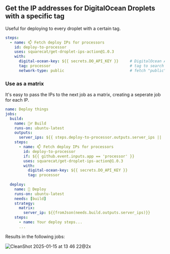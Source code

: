 ## Get the IP addresses for DigitalOcean Droplets with a specific tag

Useful for deploying to every droplet with a certain tag.

```yaml
steps:
  - name: 📫 Fetch deploy IPs for processors
    id: deploy-to-processor    
    uses: squarecat/get-droplet-ips-action@1.0.3
    with:
      digital-ocean-key: ${{ secrets.DO_API_KEY }}     # DigitalOcean API key
      tag: processor                                   # tag to search for
      network-type: public                             # fetch "public" or "private" IPs
```

### Use as a matrix

It's easy to pass the IPs to the next job as a matrix, creating a seperate job for each IP.

```yaml
name: Deploy things
jobs:
  build:
    name: 👷‍♂️ Build
    runs-on: ubuntu-latest    
    outputs:
      server_ips: ${{ steps.deploy-to-processor.outputs.server_ips || 'no-server-ip-found' }}    
    steps:
      - name: 📫 Fetch deploy IPs for processors
        id: deploy-to-processor
        if: ${{ github.event.inputs.app == 'processor' }}
        uses: squarecat/get-droplet-ips-action@1.0.3
        with:
          digital-ocean-key: ${{ secrets.DO_API_KEY }}
          tag: processor
          
  deploy:
    name: 🚀 Deploy
    runs-on: ubuntu-latest
    needs: [build]
    strategy:
      matrix:
        server_ip: ${{fromJson(needs.build.outputs.server_ips)}}    
    steps:
      - name: Your deploy steps...
      ...
```

Results in the following jobs:

![CleanShot 2025-01-15 at 13 46 22@2x](https://github.com/user-attachments/assets/8bfe8eaf-d453-4fdd-a739-86eb9ec9b848)
